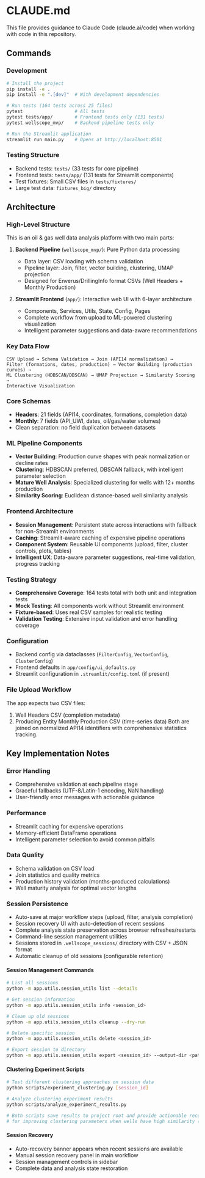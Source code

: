 # CLAUDE.md

This file provides guidance to Claude Code (claude.ai/code) when working with code in this repository.

## Commands

### Development
```bash
# Install the project
pip install -e .
pip install -e ".[dev]"  # With development dependencies

# Run tests (164 tests across 25 files)
pytest                   # All tests
pytest tests/app/        # Frontend tests only (131 tests)
pytest wellscope_mvp/    # Backend pipeline tests only

# Run the Streamlit application
streamlit run main.py    # Opens at http://localhost:8501
```

### Testing Structure
- Backend tests: `tests/` (33 tests for core pipeline)
- Frontend tests: `tests/app/` (131 tests for Streamlit components)
- Test fixtures: Small CSV files in `tests/fixtures/`
- Large test data: `fixtures_big/` directory

## Architecture

### High-Level Structure
This is an oil & gas well data analysis platform with two main parts:

1. **Backend Pipeline** (`wellscope_mvp/`): Pure Python data processing
   - Data layer: CSV loading with schema validation
   - Pipeline layer: Join, filter, vector building, clustering, UMAP projection
   - Designed for Enverus/DrillingInfo format CSVs (Well Headers + Monthly Production)

2. **Streamlit Frontend** (`app/`): Interactive web UI with 6-layer architecture
   - Components, Services, Utils, State, Config, Pages
   - Complete workflow from upload to ML-powered clustering visualization
   - Intelligent parameter suggestions and data-aware recommendations

### Key Data Flow
```
CSV Upload → Schema Validation → Join (API14 normalization) → 
Filter (formations, dates, production) → Vector Building (production curves) → 
ML Clustering (HDBSCAN/DBSCAN) → UMAP Projection → Similarity Scoring → 
Interactive Visualization
```

### Core Schemas
- **Headers**: 21 fields (API14, coordinates, formations, completion data)
- **Monthly**: 7 fields (API_UWI, dates, oil/gas/water volumes)
- Clean separation: no field duplication between datasets

### ML Pipeline Components
- **Vector Building**: Production curve shapes with peak normalization or decline rates
- **Clustering**: HDBSCAN preferred, DBSCAN fallback, with intelligent parameter selection
- **Mature Well Analysis**: Specialized clustering for wells with 12+ months production
- **Similarity Scoring**: Euclidean distance-based well similarity analysis

### Frontend Architecture
- **Session Management**: Persistent state across interactions with fallback for non-Streamlit environments
- **Caching**: Streamlit-aware caching of expensive pipeline operations
- **Component System**: Reusable UI components (upload, filter, cluster controls, plots, tables)
- **Intelligent UX**: Data-aware parameter suggestions, real-time validation, progress tracking

### Testing Strategy
- **Comprehensive Coverage**: 164 tests total with both unit and integration tests
- **Mock Testing**: All components work without Streamlit environment
- **Fixture-based**: Uses real CSV samples for realistic testing
- **Validation Testing**: Extensive input validation and error handling coverage

### Configuration
- Backend config via dataclasses (`FilterConfig`, `VectorConfig`, `ClusterConfig`)
- Frontend defaults in `app/config/ui_defaults.py`
- Streamlit configuration in `.streamlit/config.toml` (if present)

### File Upload Workflow
The app expects two CSV files:
1. Well Headers CSV (completion metadata)
2. Producing Entity Monthly Production CSV (time-series data)
Both are joined on normalized API14 identifiers with comprehensive statistics tracking.

## Key Implementation Notes

### Error Handling
- Comprehensive validation at each pipeline stage
- Graceful fallbacks (UTF-8/Latin-1 encoding, NaN handling)
- User-friendly error messages with actionable guidance

### Performance
- Streamlit caching for expensive operations
- Memory-efficient DataFrame operations
- Intelligent parameter selection to avoid common pitfalls

### Data Quality
- Schema validation on CSV load
- Join statistics and quality metrics
- Production history validation (months-produced calculations)
- Well maturity analysis for optimal vector lengths

### Session Persistence
- Auto-save at major workflow steps (upload, filter, analysis completion)
- Session recovery UI with auto-detection of recent sessions
- Complete analysis state preservation across browser refreshes/restarts
- Command-line session management utilities
- Sessions stored in `.wellscope_sessions/` directory with CSV + JSON format
- Automatic cleanup of old sessions (configurable retention)

#### Session Management Commands
```bash
# List all sessions
python -m app.utils.session_utils list --details

# Get session information
python -m app.utils.session_utils info <session_id>

# Clean up old sessions
python -m app.utils.session_utils cleanup --dry-run

# Delete specific session
python -m app.utils.session_utils delete <session_id>

# Export session to directory
python -m app.utils.session_utils export <session_id> --output-dir <path>
```

#### Clustering Experiment Scripts
```bash
# Test different clustering approaches on session data
python scripts/experiment_clustering.py [session_id]

# Analyze clustering experiment results  
python scripts/analyze_experiment_results.py

# Both scripts save results to project root and provide actionable recommendations
# for improving clustering parameters when wells have high similarity (90%+)
```

#### Session Recovery
- Auto-recovery banner appears when recent sessions are available
- Manual session recovery panel in main workflow
- Session management controls in sidebar
- Complete data and analysis state restoration